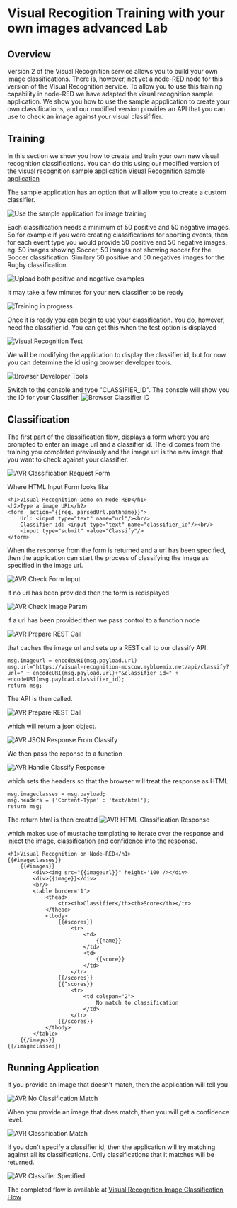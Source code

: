 # Visual Recogition Training with your own images advanced Lab
## Overview
Version 2 of the Visual Recognition service allows you to build your own image classifications. There is, however, not
yet a node-RED node for this version of the Visual Recognition service. To allow you to use this training capability in
node-RED we have adapted the visual recognition sample application. We show you how to use the sample appplication to create
your own classifications, and our modified version provides an API that you can use to check an image against your visual 
classififier. 

## Training
In this section we show you how to create and train your own new visual recognition classifications. You can do this using 
our modified version of the visual recognition sample 
application [Visual Recognition sample application](https://visual-recognition-moscow.mybluemix.net/)

The sample application has an option that will allow you to create a custom classifier.  

![Use the sample application for image training](images/avr_sample_app_train_option.png)

Each classification needs a minimum of 50 positive and 50 negative images. So for example if you were creating 
classifications for sporting events, then for each event type you would provide 50 positive and 50 negative images. eg.
50 images showing Soccer, 50 images not showing soccer for the Soccer classification. Similary 50 positive and 50 negatives images 
for the Rugby classification. 

![Upload both positive and negative examples](images/avr_sample_image_training.png)

It may take a few minutes for your new classifier to be ready

![Training in progress](images/avr_sample_training_inprogress.png)

Once it is ready you can begin to use your classification. You do, however, need the classifier id. You can get this when 
the test option is displayed

![Visual Recognition Test](images/avr_classifier_test_option.png)

We will be modifying the application to display the classifier id, but for now you can determine the 
id using browser developer tools.

![Browser Developer Tools](images/avr_browser_developer_tools.png)

Switch to the console and type "CLASSIFIER_ID". The console will show you the ID for your Classifier.
![Browser Classifier ID](images/avr_browser_console_classifier_id.png)

## Classification

The first part of the classification flow, displays a form where you are prompted to enter an image url and a classifier id. The id comes from the training you 
completed previously and the image url is the new image that you want to check against your classifier.

![AVR Classification Request Form](images/avr_show_input_form.png)

Where HTML Input Form looks like 
```
<h1>Visual Recognition Demo on Node-RED</h1>
<h2>Type a image URL</h2>
<form  action="{{req._parsedUrl.pathname}}">
    Url: <input type="text" name="url"/><br/>
    Classifier id: <input type="text" name="classifier_id"/><br/>
    <input type="submit" value="Classify"/>
</form>
```

When the response from the form is returned and a url has been specified, then the application can start the process of 
classifying the image as specified in the image url.

![AVR Check Form Input](images/avr_check_input_from_form.png)

If no url has been provided then the form is redisplayed
 
![AVR Check Image Param](images/avr_check_image_param.png)

if a url has been provided then we pass control to a function node

![AVR Prepare REST Call](images/avr_classify_function_node.png)

that caches the image url and sets up a REST call to our classify API.

```
msg.imageurl = encodeURI(msg.payload.url)
msg.url="https://visual-recognition-moscow.mybluemix.net/api/classify?url=" + encodeURI(msg.payload.url)+"&classifier_id=" + encodeURI(msg.payload.classifier_id);
return msg;
```

The API is then called.

![AVR Prepare REST Call](images/avr_rest_call_classify.png)

which will return a json object.

![AVR JSON Response From Classify](images/avr_classify_return_json.png)

We then pass the reponse to a function

![AVR Handle Classify Response](images/avr_handle_classify_response.png)

which sets the headers so that the browser will treat the response as HTML
```
msg.imageclasses = msg.payload;
msg.headers = {'Content-Type' : 'text/html'};
return msg;
```

The return html is then created
![AVR HTML Classification Response](images/avr_classification_html_response.png)

which makes use of mustache templating to iterate over the response and inject the image, classification and confidence
into the response.

```
<h1>Visual Recognition on Node-RED</h1>
{{#imageclasses}}
    {{#images}}
        <div><img src="{{imageurl}}" height='100'/></div>
        <div>{{image}}</div>
        <br/>
        <table border='1'>
            <thead>
                <tr><th>Classifier</th><th>Score</th></tr>
            </thead>
            <tbody>
                {{#scores}}
                    <tr>
                        <td>
                            {{name}}
                        </td>
                        <td>
                            {{score}}
                        </td>
                    </tr>
                {{/scores}} 
                {{^scores}}
                    <tr>
                        <td colspan="2">
                            No match to classification
                        </td>
                    </tr>
                {{/scores}}                
            </tbody>
        </table>
    {{/images}}    
{{/imageclasses}}
```

## Running Application

If you provide an image that doesn't match, then the application will tell you

![AVR No Classification Match](images/avr_no_match.png)

When you provide an image that does match, then you will get a confidence level.

![AVR Classification Match](images/avr_classification_match.png)

If you don't specify a classifier id, then the application will try matching against all its classifications. Only classifications 
that it matches will be returned.

![AVR Classifier Specified](images/avr_no_classifier_input.png)



The completed flow is available at [Visual Recognition Image Classification Flow](avr_classify_image_flow.json)
